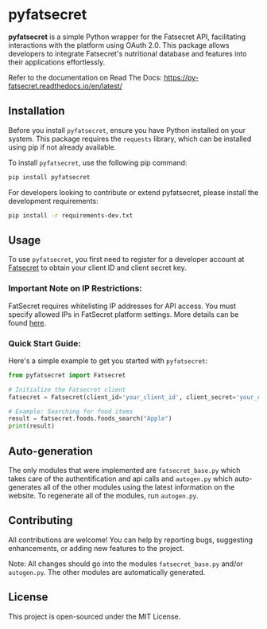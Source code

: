 # pyfatsecret

**pyfatsecret** is a simple Python wrapper for the Fatsecret API, facilitating interactions with the platform using OAuth 2.0.
This package allows developers to integrate Fatsecret's nutritional database and features into their applications effortlessly.

Refer to the documentation on Read The Docs: https://py-fatsecret.readthedocs.io/en/latest/

## Installation

Before you install `pyfatsecret`, ensure you have Python installed on your system.
This package requires the `requests` library, which can be installed using pip if not already available.

To install `pyfatsecret`, use the following pip command:

```bash
pip install pyfatsecret
```

For developers looking to contribute or extend pyfatsecret, please install the development requirements:

```bash
pip install -r requirements-dev.txt
```

## Usage
To use `pyfatsecret`, you first need to register for a developer account at [Fatsecret](https://platform.fatsecret.com/) to obtain your client ID and client secret key.

### Important Note on IP Restrictions:
FatSecret requires whitelisting IP addresses for API access. You must specify allowed IPs in FatSecret platform settings. More details can be found [here](https://platform.fatsecret.com/my-account/ip-restrictions).

### Quick Start Guide:
Here's a simple example to get you started with `pyfatsecret`:

```py
from pyfatsecret import Fatsecret

# Initialize the Fatsecret client
fatsecret = Fatsecret(client_id='your_client_id', client_secret='your_client_secret')

# Example: Searching for food items
result = fatsecret.foods.foods_search("Apple")
print(result)

```

## Auto-generation
The only modules that were implemented are `fatsecret_base.py` which takes care of the authentification and api calls and `autogen.py` which auto-generates all of the other modules using the latest information on the website.
To regenerate all of the modules, run `autogen.py`.

## Contributing
All contributions are welcome!
You can help by reporting bugs, suggesting enhancements, or adding new features to the project.

Note: All changes should go into the modules `fatsecret_base.py` and/or `autogen.py`. The other modules are automatically generated.

## License
This project is open-sourced under the MIT License.
